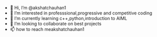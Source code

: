 - 👋 Hi, I’m @akshatchauhan1
- 👀 I’m interested in professsional,progressive and competitive coding
- 🌱 I’m currently learning c++,python,introduction to AIML
- 💞️ I’m looking to collaborate on best projects 
- 📫 how to reach meakshatchauhan1


<!---
akshatchauhan1/akshatchauhan1 is a ✨ special ✨ repository because its `README.md` (this file) appears on your GitHub profile.
You can click the Preview link to take a look at your changes.
--->
